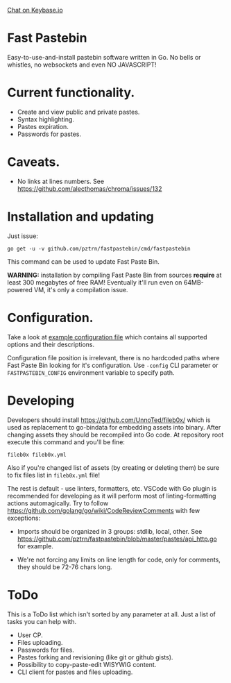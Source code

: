 [Chat on Keybase.io](https://keybase.io/team/fastpastebin)

# Fast Pastebin

Easy-to-use-and-install pastebin software written in Go. No bells or
whistles, no websockets and even NO JAVASCRIPT!

# Current functionality.

* Create and view public and private pastes.
* Syntax highlighting.
* Pastes expiration.
* Passwords for pastes.

# Caveats.

* No links at lines numbers. See https://github.com/alecthomas/chroma/issues/132

# Installation and updating

Just issue:

```
go get -u -v github.com/pztrn/fastpastebin/cmd/fastpastebin
```

This command can be used to update Fast Paste Bin.

**WARNING:** installation by compiling Fast Paste Bin from sources **require**
at least 300 megabytes of free RAM! Eventually it'll run even on 64MB-powered
VM, it's only a compilation issue.

# Configuration.

Take a look at [example configuration file](examples/fastpastebin.yaml.dist)
which contains all supported options and their descriptions.

Configuration file position is irrelevant, there is no hardcoded paths where
Fast Paste Bin looking for it's configuration. Use ``-config`` CLI parameter
or ``FASTPASTEBIN_CONFIG`` environment variable to specify path.

# Developing

Developers should install https://github.com/UnnoTed/fileb0x/ which is used
as replacement to go-bindata for embedding assets into binary. After changing
assets they should be recompiled into Go code. At repository root execute
this command and you'll be fine:

```
fileb0x fileb0x.yml
```

Also if you're changed list of assets (by creating or deleting them) be sure
to fix files list in ``fileb0x.yml`` file!

The rest is default - use linters, formatters, etc. VSCode with Go plugin is 
recommended for developing as it will perform most of linting-formatting
actions automagically. Try to follow https://github.com/golang/go/wiki/CodeReviewComments
with few exceptions:

* Imports should be organized in 3 groups: stdlib, local, other. See
https://github.com/pztrn/fastpastebin/blob/master/pastes/api_http.go for
example.

* We're not forcing any limits on line length for code, only for comments,
they should be 72-76 chars long.

# ToDo

This is a ToDo list which isn't sorted by any parameter at all. Just a list
of tasks you can help with.

* User CP.
* Files uploading.
* Passwords for files.
* Pastes forking and revisioning (like git or github gists).
* Possibility to copy-paste-edit WISYWIG content.
* CLI client for pastes and files uploading.